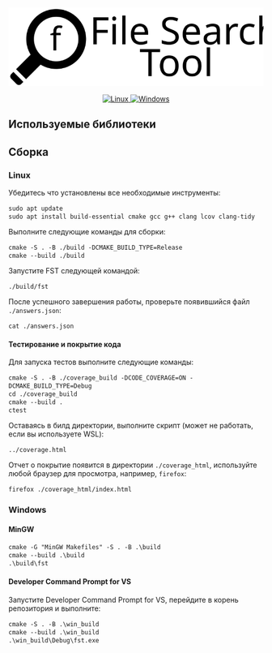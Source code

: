 <p align="center">
    <img src="./logo.svg"/>
</p>

<p align="center">
    <a href="https://github.com/Slava2001/fst/actions/workflows/build_linux.yml">
        <img src="https://github.com/Slava2001/fst/actions/workflows/build_linux.yml/badge.svg" alt="Linux" />
    </a>
    <a href="https://github.com/Slava2001/fst/actions/workflows/build_windows.yml">
        <img src="https://github.com/Slava2001/fst/actions/workflows/build_windows.yml/badge.svg" alt="Windows" />
    </a>
</p>

## Используемые библиотеки

## Сборка
### Linux

Убедитесь что установлены все необходимые инструменты:

```
sudo apt update
sudo apt install build-essential cmake gcc g++ clang lcov clang-tidy
```

Выполните следующие команды для сборки:

```
cmake -S . -B ./build -DCMAKE_BUILD_TYPE=Release
cmake --build ./build
```

Запустите FST следующей командой:

```
./build/fst
```

После успешного завершения работы, проверьте появившийся файл `./answers.json`:

```
cat ./answers.json
```


#### Тестирование и покрытие кода

Для запуска тестов выполните следующие команды:

```
cmake -S . -B ./coverage_build -DCODE_COVERAGE=ON -DCMAKE_BUILD_TYPE=Debug
cd ./coverage_build
cmake --build .
ctest
```

Оставаясь в билд директории, выполните скрипт (может не работать, если вы используете WSL):
```
../coverage.html
```

Отчет о покрытие появится в директории `./coverage_html`, используйте любой браузер для просмотра, например, `firefox`:

```
firefox ./coverage_html/index.html
```

### Windows

#### MinGW

```
cmake -G "MinGW Makefiles" -S . -B .\build
cmake --build .\build
.\build\fst
```

#### Developer Command Prompt for VS

Запустите Developer Command Prompt for VS, перейдите в корень репозитория и выполните:

```
cmake -S . -B .\win_build
cmake --build .\win_build
.\win_build\Debug\fst.exe
```
